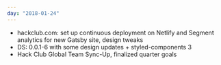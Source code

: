 ```yaml
---
day: "2018-01-24"
---
```


* hackclub.com: set up continuous deployment on Netlify and Segment analytics for new Gatsby site, design tweaks
* DS: 0.0.1-6 with some design updates + styled-components 3
* Hack Club Global Team Sync-Up, finalized quarter goals
